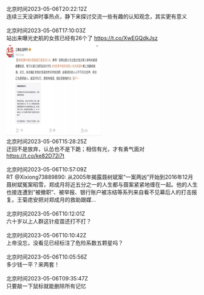 北京时间2023-05-06T20:22:12Z<br>连续三天没讲时事热点，静下来探讨交流一些有趣的认知观念，其实更有意义<br><br>北京时间2023-05-06T17:10:03Z<br>站出来曝光史航的女孩已经有26个了 https://t.co/XwEGQdkJsz<br><img src='/temp/2023/1654775524273848320_0.jpg' width='250' height='250'><br>北京时间2023-05-06T15:28:25Z<br>迂回不是放弃，认怂也不是下跪；相信有光，才有勇气面对
https://t.co/ke82D72i7t<br><br>北京时间2023-05-06T10:57:09Z<br>RT @Xixiong73889890: 从2005年揭露聂树斌案“一案两凶”开始到2016年12月聂树斌冤案昭雪，郑成月将近五分之一的人生都与聂案紧紧地缠在一起。他的人生也接连遭到“被撤职”、被举报、银行账户被冻结等系列来自看不见幕后人的打击报复。王菊痣安把对郑成月的救助跟媒…<br><br>北京时间2023-05-06T10:12:01Z<br>六十岁以上人群这针疫苗还打不打？<br><br>北京时间2023-05-06T10:10:42Z<br>上帝没忘，没看见已经标注了危险系数五颗星吗？<br><br>北京时间2023-05-06T10:05:56Z<br>多少钱一平？来两套！<br><br>北京时间2023-05-06T09:35:47Z<br>只要敲一下鼠标就能删除所有记忆<br><br>